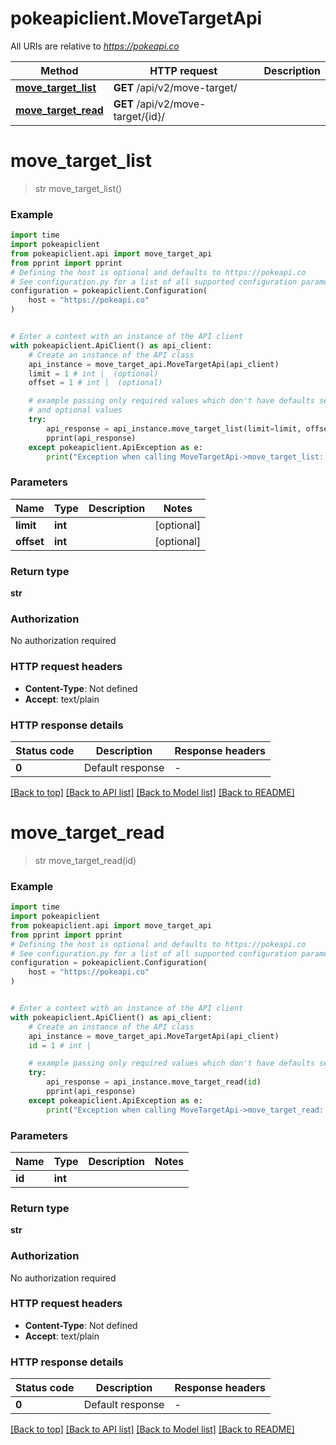 # pokeapiclient.MoveTargetApi

All URIs are relative to *https://pokeapi.co*

Method | HTTP request | Description
------------- | ------------- | -------------
[**move_target_list**](MoveTargetApi.md#move_target_list) | **GET** /api/v2/move-target/ | 
[**move_target_read**](MoveTargetApi.md#move_target_read) | **GET** /api/v2/move-target/{id}/ | 


# **move_target_list**
> str move_target_list()



### Example


```python
import time
import pokeapiclient
from pokeapiclient.api import move_target_api
from pprint import pprint
# Defining the host is optional and defaults to https://pokeapi.co
# See configuration.py for a list of all supported configuration parameters.
configuration = pokeapiclient.Configuration(
    host = "https://pokeapi.co"
)


# Enter a context with an instance of the API client
with pokeapiclient.ApiClient() as api_client:
    # Create an instance of the API class
    api_instance = move_target_api.MoveTargetApi(api_client)
    limit = 1 # int |  (optional)
    offset = 1 # int |  (optional)

    # example passing only required values which don't have defaults set
    # and optional values
    try:
        api_response = api_instance.move_target_list(limit=limit, offset=offset)
        pprint(api_response)
    except pokeapiclient.ApiException as e:
        print("Exception when calling MoveTargetApi->move_target_list: %s\n" % e)
```


### Parameters

Name | Type | Description  | Notes
------------- | ------------- | ------------- | -------------
 **limit** | **int**|  | [optional]
 **offset** | **int**|  | [optional]

### Return type

**str**

### Authorization

No authorization required

### HTTP request headers

 - **Content-Type**: Not defined
 - **Accept**: text/plain


### HTTP response details

| Status code | Description | Response headers |
|-------------|-------------|------------------|
**0** | Default response |  -  |

[[Back to top]](#) [[Back to API list]](../README.md#documentation-for-api-endpoints) [[Back to Model list]](../README.md#documentation-for-models) [[Back to README]](../README.md)

# **move_target_read**
> str move_target_read(id)



### Example


```python
import time
import pokeapiclient
from pokeapiclient.api import move_target_api
from pprint import pprint
# Defining the host is optional and defaults to https://pokeapi.co
# See configuration.py for a list of all supported configuration parameters.
configuration = pokeapiclient.Configuration(
    host = "https://pokeapi.co"
)


# Enter a context with an instance of the API client
with pokeapiclient.ApiClient() as api_client:
    # Create an instance of the API class
    api_instance = move_target_api.MoveTargetApi(api_client)
    id = 1 # int | 

    # example passing only required values which don't have defaults set
    try:
        api_response = api_instance.move_target_read(id)
        pprint(api_response)
    except pokeapiclient.ApiException as e:
        print("Exception when calling MoveTargetApi->move_target_read: %s\n" % e)
```


### Parameters

Name | Type | Description  | Notes
------------- | ------------- | ------------- | -------------
 **id** | **int**|  |

### Return type

**str**

### Authorization

No authorization required

### HTTP request headers

 - **Content-Type**: Not defined
 - **Accept**: text/plain


### HTTP response details

| Status code | Description | Response headers |
|-------------|-------------|------------------|
**0** | Default response |  -  |

[[Back to top]](#) [[Back to API list]](../README.md#documentation-for-api-endpoints) [[Back to Model list]](../README.md#documentation-for-models) [[Back to README]](../README.md)

